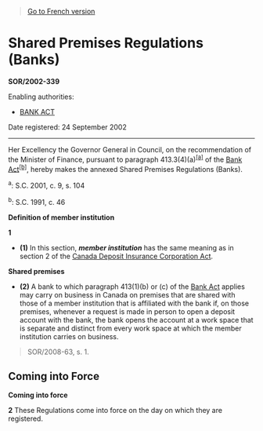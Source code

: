> [Go to French version](/fr/Règlements/Décrets,%20ordonnances%20et%20règlements%20statutaires/2002/339.md)

# Shared Premises Regulations (Banks)

**SOR/2002-339**

Enabling authorities: 
- [BANK ACT](/en/Acts/Statutes%20of%20Canada/1991/c.%2046.md)

Date registered: 24 September 2002

----------

Her Excellency the Governor General in Council, on the recommendation of the Minister of Finance, pursuant to paragraph 413.3(4)(a)<sup><a href='#footnotea_e'>[a]</a></sup> of the [Bank Act](/en/Acts/Statutes%20of%20Canada/1991/c.%2046.md)<sup><a href='#footnoteb_e'>[b]</a></sup>, hereby makes the annexed Shared Premises Regulations (Banks).

<a name='footnotea_e'><sup>a</sup></a>: S.C. 2001, c. 9, s. 104<br />

<a name='footnoteb_e'><sup>b</sup></a>: S.C. 1991, c. 46<br />




**Definition of member institution**

**1** 

- **(1)** In this section, ***member institution*** has the same meaning as in section 2 of the [Canada Deposit Insurance Corporation Act](/en/Acts/Revised%20Statutes%20of%20Canada/C/C-3.md).

**Shared premises**

- **(2)** A bank to which paragraph 413(1)(b) or (c) of the [Bank Act](/en/Acts/Statutes%20of%20Canada/1991/c.%2046.md) applies may carry on business in Canada on premises that are shared with those of a member institution that is affiliated with the bank if, on those premises, whenever a request is made in person to open a deposit account with the bank, the bank opens the account at a work space that is separate and distinct from every work space at which the member institution carries on business.
> SOR/2008-63, s. 1.





## Coming into Force



**Coming into force**

**2** These Regulations come into force on the day on which they are registered.


